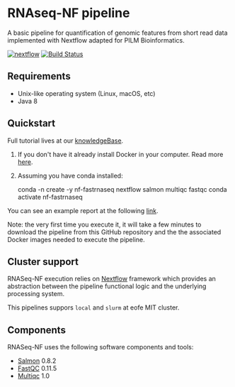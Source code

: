 # RNAseq-NF pipeline 

A basic pipeline for quantification of genomic features from short read data
implemented with Nextflow adapted for PILM Bioinformatics.

[![nextflow](https://img.shields.io/badge/nextflow-%E2%89%A50.24.0-brightgreen.svg)](http://nextflow.io)
[![Build Status](https://travis-ci.org/pilm-bioinformatics/pipelines-nf-fastrnaseq.svg?branch=master)](https://travis-ci.org/pilm-bioinformatics/pipelines-nf-fastrnaseq)

## Requirements 

* Unix-like operating system (Linux, macOS, etc)
* Java 8 

## Quickstart 

Full tutorial lives at our [knowledgeBase](https://pilm-bioinformatics.github.io/knowledgebase/analysis/rnaseq/).

1. If you don't have it already install Docker in your computer. Read more [here](https://docs.docker.com/).

2. Assuming you have conda installed:

	conda -n create -y nf-fastrnaseq nextflow salmon multiqc fastqc
	conda activate nf-fastrnaseq

	
You can see an example report at the following [link](http://multiqc.info/examples/rna-seq/multiqc_report.html).	
	
Note: the very first time you execute it, it will take a few minutes to download the pipeline 
from this GitHub repository and the the associated Docker images needed to execute the pipeline.  


## Cluster support

RNASeq-NF execution relies on [Nextflow](http://www.nextflow.io) framework which provides an 
abstraction between the pipeline functional logic and the underlying processing system.

This pipelines suppors `local` and `slurm` at eofe MIT cluster.

## Components 

RNASeq-NF uses the following software components and tools: 

* [Salmon](https://combine-lab.github.io/salmon/) 0.8.2
* [FastQC](https://www.bioinformatics.babraham.ac.uk/projects/fastqc/) 0.11.5
* [Multiqc](https://multiqc.info) 1.0

